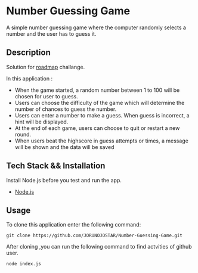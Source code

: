 # Number Guessing Game
A simple number guessing game where the computer randomly selects a number and the user has to guess it.

## Description

Solution for  [roadmap](https://roadmap.sh/projects/number-guessing-game) challange.

In this application :
- When the game started, a random number between 1 to 100 will be chosen for user to guess.
- Users can choose the difficulty of the game which will determine the number of chances to guess the number.
- Users can enter a number to make a guess. When guess is incorrect, a hint will be displayed.
- At the end of each game, users can choose to quit or restart a new round.
- When users beat the highscore in guess attempts or times, a message will be shown and the data will be saved 

## Tech Stack && Installation
Install Node.js before you test and run the app.
- [Node.js](https://nodejs.org/en)


## Usage
To clone this application enter the following command:
```
git clone https://github.com/JORUNOJOSTAR/Number-Guessing-Game.git
```
After cloning ,you can run the following command to find actvities of github user.
```
node index.js 
```

